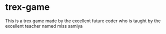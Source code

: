 # trex-game
This is a trex game made by the excellent future coder who is taught by the excellent teacher named miss samiya
